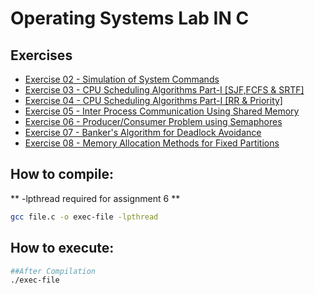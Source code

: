 # Operating Systems Lab IN C

## Exercises
 - [Exercise 02 - Simulation of System Commands](./Assignment-02)
 - [Exercise 03 - CPU Scheduling Algorithms Part-I \[SJF,FCFS & SRTF\] ](./Assignment-03)
 - [Exercise 04 - CPU Scheduling Algorithms Part-I \[RR & Priority\] ](./Assignment-04)
 - [Exercise 05 - Inter Process Communication Using Shared Memory](./Assignment-05)
 - [Exercise 06 - Producer/Consumer Problem using Semaphores](./Assignment-06)
 - [Exercise 07 - Banker's Algorithm for Deadlock Avoidance](./Assignment-07)
 - [Exercise 08 - Memory Allocation Methods for Fixed Partitions](./Assignment-08)

## How to compile:
** -lpthread required for assignment 6 **
```bash
gcc file.c -o exec-file -lpthread
```
## How to execute:
```bash
##After Compilation
./exec-file
```

